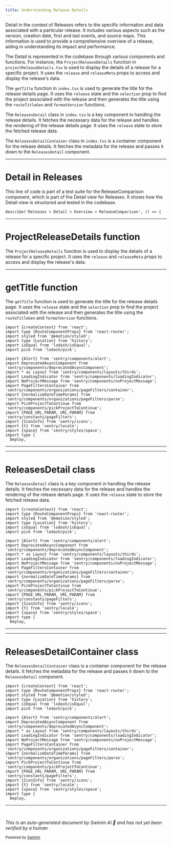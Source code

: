 ```yaml
---
title: Understanding Release Details
---
```

Detail in the context of Releases refers to the specific information and data associated with a particular release. It includes various aspects such as the version, creation date, first and last events, and source maps. This information is used to provide a comprehensive overview of a release, aiding in understanding its impact and performance.

The Detail is represented in the codebase through various components and functions. For instance, the `ProjectReleaseDetails` function in `projectReleaseDetails.tsx` is used to display the details of a release for a specific project. It uses the `release` and `releaseMeta` props to access and display the release's data.

The `getTitle` function in `index.tsx` is used to generate the title for the release details page. It uses the `release` state and the `selection` prop to find the project associated with the release and then generates the title using the `routeTitleGen` and `formatVersion` functions.

The `ReleasesDetail` class in `index.tsx` is a key component in handling the release details. It fetches the necessary data for the release and handles the rendering of the release details page. It uses the `release` state to store the fetched release data.

The `ReleasesDetailContainer` class in `index.tsx` is a container component for the release details. It fetches the metadata for the release and passes it down to the `ReleasesDetail` component.

<SwmSnippet path="/static/app/views/releases/detail/overview/releaseComparisonChart/index.spec.tsx" line="14">

---

# Detail in Releases

This line of code is part of a test suite for the ReleaseComparison component, which is part of the Detail view for Releases. It shows how the Detail view is structured and tested in the codebase.

```tsx
describe('Releases > Detail > Overview > ReleaseComparison', () => {
```

---

</SwmSnippet>

# ProjectReleaseDetails function

The `ProjectReleaseDetails` function is used to display the details of a release for a specific project. It uses the `release` and `releaseMeta` props to access and display the release's data.

<SwmSnippet path="/static/app/views/releases/detail/index.tsx" line="1">

---

# getTitle function

The `getTitle` function is used to generate the title for the release details page. It uses the `release` state and the `selection` prop to find the project associated with the release and then generates the title using the `routeTitleGen` and `formatVersion` functions.

```tsx
import {createContext} from 'react';
import type {RouteComponentProps} from 'react-router';
import styled from '@emotion/styled';
import type {Location} from 'history';
import isEqual from 'lodash/isEqual';
import pick from 'lodash/pick';

import {Alert} from 'sentry/components/alert';
import DeprecatedAsyncComponent from 'sentry/components/deprecatedAsyncComponent';
import * as Layout from 'sentry/components/layouts/thirds';
import LoadingIndicator from 'sentry/components/loadingIndicator';
import NoProjectMessage from 'sentry/components/noProjectMessage';
import PageFiltersContainer from 'sentry/components/organizations/pageFilters/container';
import {normalizeDateTimeParams} from 'sentry/components/organizations/pageFilters/parse';
import PickProjectToContinue from 'sentry/components/pickProjectToContinue';
import {PAGE_URL_PARAM, URL_PARAM} from 'sentry/constants/pageFilters';
import {IconInfo} from 'sentry/icons';
import {t} from 'sentry/locale';
import {space} from 'sentry/styles/space';
import type {
  Deploy,
```

---

</SwmSnippet>

<SwmSnippet path="/static/app/views/releases/detail/index.tsx" line="1">

---

# ReleasesDetail class

The `ReleasesDetail` class is a key component in handling the release details. It fetches the necessary data for the release and handles the rendering of the release details page. It uses the `release` state to store the fetched release data.

```tsx
import {createContext} from 'react';
import type {RouteComponentProps} from 'react-router';
import styled from '@emotion/styled';
import type {Location} from 'history';
import isEqual from 'lodash/isEqual';
import pick from 'lodash/pick';

import {Alert} from 'sentry/components/alert';
import DeprecatedAsyncComponent from 'sentry/components/deprecatedAsyncComponent';
import * as Layout from 'sentry/components/layouts/thirds';
import LoadingIndicator from 'sentry/components/loadingIndicator';
import NoProjectMessage from 'sentry/components/noProjectMessage';
import PageFiltersContainer from 'sentry/components/organizations/pageFilters/container';
import {normalizeDateTimeParams} from 'sentry/components/organizations/pageFilters/parse';
import PickProjectToContinue from 'sentry/components/pickProjectToContinue';
import {PAGE_URL_PARAM, URL_PARAM} from 'sentry/constants/pageFilters';
import {IconInfo} from 'sentry/icons';
import {t} from 'sentry/locale';
import {space} from 'sentry/styles/space';
import type {
  Deploy,
```

---

</SwmSnippet>

<SwmSnippet path="/static/app/views/releases/detail/index.tsx" line="1">

---

# ReleasesDetailContainer class

The `ReleasesDetailContainer` class is a container component for the release details. It fetches the metadata for the release and passes it down to the `ReleasesDetail` component.

```tsx
import {createContext} from 'react';
import type {RouteComponentProps} from 'react-router';
import styled from '@emotion/styled';
import type {Location} from 'history';
import isEqual from 'lodash/isEqual';
import pick from 'lodash/pick';

import {Alert} from 'sentry/components/alert';
import DeprecatedAsyncComponent from 'sentry/components/deprecatedAsyncComponent';
import * as Layout from 'sentry/components/layouts/thirds';
import LoadingIndicator from 'sentry/components/loadingIndicator';
import NoProjectMessage from 'sentry/components/noProjectMessage';
import PageFiltersContainer from 'sentry/components/organizations/pageFilters/container';
import {normalizeDateTimeParams} from 'sentry/components/organizations/pageFilters/parse';
import PickProjectToContinue from 'sentry/components/pickProjectToContinue';
import {PAGE_URL_PARAM, URL_PARAM} from 'sentry/constants/pageFilters';
import {IconInfo} from 'sentry/icons';
import {t} from 'sentry/locale';
import {space} from 'sentry/styles/space';
import type {
  Deploy,
```

---

</SwmSnippet>

&nbsp;

*This is an auto-generated document by Swimm AI 🌊 and has not yet been verified by a human*

<SwmMeta version="3.0.0" repo-id="Z2l0aHViJTNBJTNBc2VudHJ5LWRlbW8lM0ElM0FTd2ltbS1EZW1v" repo-name="sentry-demo" doc-type="overview"><sup>Powered by [Swimm](/)</sup></SwmMeta>
